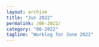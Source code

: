```yaml
---
layout: archive
title: "Jun 2022"
permalink: /06-2022/
category: "06-2022"
tagline: "Worklog for June 2022"
---
```

